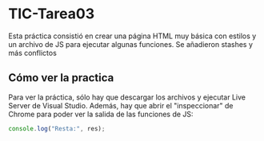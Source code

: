 # TIC-Tarea03

Esta práctica consistió en crear una página HTML muy básica con estilos y un archivo de JS para ejecutar algunas funciones.
Se añadieron stashes y más conflictos


## Cómo ver la practica

Para ver la práctica, sólo hay que descargar los archivos y ejecutar Live Server de Visual Studio. Además, hay que abrir el "inspeccionar" de Chrome para poder ver la salida de las funciones de JS:

```javascript
console.log("Resta:", res);
```


